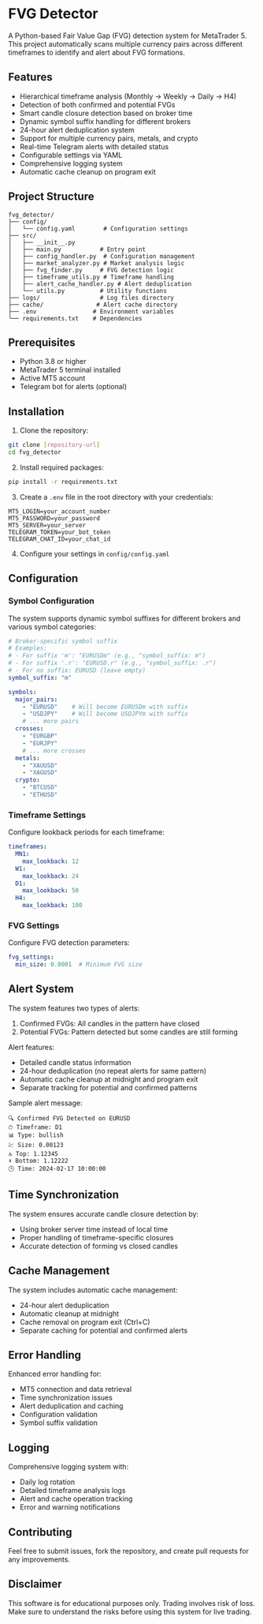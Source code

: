 # FVG Detector

A Python-based Fair Value Gap (FVG) detection system for MetaTrader 5. This project automatically scans multiple currency pairs across different timeframes to identify and alert about FVG formations.

## Features

- Hierarchical timeframe analysis (Monthly → Weekly → Daily → H4)
- Detection of both confirmed and potential FVGs
- Smart candle closure detection based on broker time
- Dynamic symbol suffix handling for different brokers
- 24-hour alert deduplication system
- Support for multiple currency pairs, metals, and crypto
- Real-time Telegram alerts with detailed status
- Configurable settings via YAML
- Comprehensive logging system
- Automatic cache cleanup on program exit

## Project Structure

```
fvg_detector/
├── config/
│   └── config.yaml        # Configuration settings
├── src/
│   ├── __init__.py
│   ├── main.py           # Entry point
│   ├── config_handler.py  # Configuration management
│   ├── market_analyzer.py # Market analysis logic
│   ├── fvg_finder.py     # FVG detection logic
│   ├── timeframe_utils.py # Timeframe handling
│   ├── alert_cache_handler.py # Alert deduplication
│   └── utils.py          # Utility functions
├── logs/                 # Log files directory
├── cache/               # Alert cache directory
├── .env                # Environment variables
└── requirements.txt    # Dependencies
```

## Prerequisites

- Python 3.8 or higher
- MetaTrader 5 terminal installed
- Active MT5 account
- Telegram bot for alerts (optional)

## Installation

1. Clone the repository:
```bash
git clone [repository-url]
cd fvg_detector
```

2. Install required packages:
```bash
pip install -r requirements.txt
```

3. Create a `.env` file in the root directory with your credentials:
```
MT5_LOGIN=your_account_number
MT5_PASSWORD=your_password
MT5_SERVER=your_server
TELEGRAM_TOKEN=your_bot_token
TELEGRAM_CHAT_ID=your_chat_id
```

4. Configure your settings in `config/config.yaml`

## Configuration

### Symbol Configuration

The system supports dynamic symbol suffixes for different brokers and various symbol categories:

```yaml
# Broker-specific symbol suffix
# Examples:
# - For suffix 'm': "EURUSDm" (e.g., "symbol_suffix: m")
# - For suffix '.r': "EURUSD.r" (e.g., "symbol_suffix: .r")
# - For no suffix: EURUSD (leave empty)
symbol_suffix: "m"

symbols:
  major_pairs:
    - "EURUSD"    # Will become EURUSDm with suffix
    - "USDJPY"    # Will become USDJPYm with suffix
    # ... more pairs
  crosses:
    - "EURGBP"
    - "EURJPY"
    # ... more crosses
  metals:
    - "XAUUSD"
    - "XAGUSD"
  crypto:
    - "BTCUSD"
    - "ETHUSD"
```

### Timeframe Settings

Configure lookback periods for each timeframe:

```yaml
timeframes:
  MN1:
    max_lookback: 12
  W1:
    max_lookback: 24
  D1:
    max_lookback: 50
  H4:
    max_lookback: 100
```

### FVG Settings

Configure FVG detection parameters:

```yaml
fvg_settings:
  min_size: 0.0001  # Minimum FVG size
```

## Alert System

The system features two types of alerts:
1. Confirmed FVGs: All candles in the pattern have closed
2. Potential FVGs: Pattern detected but some candles are still forming

Alert features:
- Detailed candle status information
- 24-hour deduplication (no repeat alerts for same pattern)
- Automatic cache cleanup at midnight and program exit
- Separate tracking for potential and confirmed patterns

Sample alert message:
```
🔍 Confirmed FVG Detected on EURUSD
⏱ Timeframe: D1
📊 Type: bullish
💹 Size: 0.00123
🔝 Top: 1.12345
⬇ Bottom: 1.12222
🕒 Time: 2024-02-17 10:00:00
```

## Time Synchronization

The system ensures accurate candle closure detection by:
- Using broker server time instead of local time
- Proper handling of timeframe-specific closures
- Accurate detection of forming vs closed candles

## Cache Management

The system includes automatic cache management:
- 24-hour alert deduplication
- Automatic cleanup at midnight
- Cache removal on program exit (Ctrl+C)
- Separate caching for potential and confirmed alerts

## Error Handling

Enhanced error handling for:
- MT5 connection and data retrieval
- Time synchronization issues
- Alert deduplication and caching
- Configuration validation
- Symbol suffix validation

## Logging

Comprehensive logging system with:
- Daily log rotation
- Detailed timeframe analysis logs
- Alert and cache operation tracking
- Error and warning notifications

## Contributing

Feel free to submit issues, fork the repository, and create pull requests for any improvements.

## Disclaimer

This software is for educational purposes only. Trading involves risk of loss. Make sure to understand the risks before using this system for live trading.